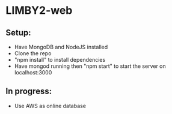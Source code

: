 # LIMBY2-web

## Setup:
 - Have MongoDB and NodeJS installed
 - Clone the repo
 - "npm install" to install dependencies
 - Have mongod running then "npm start" to start the server on localhost:3000

## In progress:

- Use AWS as online database

